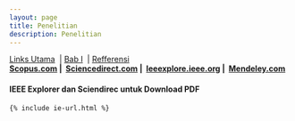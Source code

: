 ```yaml
---
layout: page
title: Penelitian
description: Penelitian
---
```


<!-- BODY -->

<div class="tocContainer">
	<a href="#"  onclick="showx('i3e')">Links Utama</a>
	&nbsp;|&nbsp;<a href="#"  onclick="showx('bab1')">Bab I</a>
	&nbsp;|&nbsp;<a href="#"  onclick="showx('reff')">Refferensi</a>
	
<!--
	&nbsp;|&nbsp;<a href="#"  onclick="showx('reff-tes')">Tes Video Url</a>
	&nbsp;|&nbsp;<a href="#"  onclick="showx('reff-tes')">Tes Video Url</a>
-->
</div>

<div id="i3e" style="display:block" border="0" class="tocContainer">
	<b>
	 	<a href="https://www.scopus.com/home.uri" target="_blank">Scopus.com</a>&nbsp;|&nbsp;
	 	<a href="http://www.sciencedirect.com/" target="_blank">Sciencedirect.com</a>&nbsp;|&nbsp;
	 	<a href="http://ieeexplore.ieee.org/Xplore/home.jsp" target="_blank">Ieeexplore.ieee.org</a>&nbsp;|&nbsp;
	 	<a href="https://www.mendeley.com/" target="_blank">Mendeley.com</a>
	</b>
	<h4> IEEE Explorer dan Sciendirec untuk Download PDF </h4>

	{% include ie-url.html %}

</div>
<div id="bab1" style="display:none" border="0">
	<h4> BAB I </h4>

	{%include penelitian/bab1.html%}

</div>
<div id="reff" style="display:none" border="0">
	<h4> Referensi Papers | <a href="#" id="cl" onclick="rowtc()">Column</a><a href="#" id="rw" onclick="ctrow()">Rows</a>
</h4>

	{%include penelitian/reff-ts.html%}

</div>

<div id="reff-tes" style="display:none" border="0">
	<h4>Tes Video Url </h4>

	{%include penelitian/reff.html%}

</div>

<!--



<button onclick="topFunction()" id="myBtn" title="Go to top">xxx-Top</button>
-->
